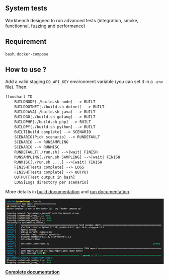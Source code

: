 ## System tests

Workbench designed to run advanced tests (integration, smoke, functionnal, fuzzing and performance)

## Requirement

`bash`, `docker-compose`

## How to use ? 

Add a valid staging `DD_API_KEY` environment variable (you can set it in a `.env` file). Then:

```mermaid
flowchart TD
    BUILDNODE[./build.sh node] --> BUILT
    BUILDDOTNET[./build.sh dotnet] --> BUILT
    BUILDJAVA[./build.sh java] --> BUILT
    BUILDGO[./build.sh golang] --> BUILT
    BUILDPHP[./build.sh php] --> BUILT
    BUILDPY[./build.sh python] --> BUILT
    BUILT[Build complete] --> SCENARIO
    SCENARIO(Pick scenario) --> RUNDEFAULT
    SCENARIO --> RUNSAMPLING
    SCENARIO --> RUNMISC
    RUNDEFAULT[./run.sh] -->|wait| FINISH
    RUNSAMPLING[./run.sh SAMPLING] -->|wait| FINISH
    RUNMISC[./run.sh ....] -->|wait| FINISH
    FINISH[Tests complete] --> LOGS
    FINISH[Tests complete] --> OUTPUT
    OUTPUT[Test output in bash]
    LOGS[Logs directory per scenario]
```

More details in [build documentation](https://github.com/DataDog/system-tests/blob/master/docs/execute/build.md) and [run documentation](https://github.com/DataDog/system-tests/blob/master/docs/execute/run.md).

![Output on success](./utils/assets/output.png?raw=true)

**[Complete documentation](https://github.com/DataDog/system-tests/blob/master/docs)**

